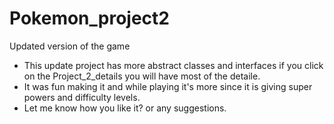 # Pokemon_project2
Updated version of the game

- This update project has more abstract classes and interfaces if you click on the Project_2_details you will have most of the detaile.
- It was fun making it and while playing it's more since it is giving super powers and difficulty levels.
- Let me know how you like it? or any suggestions.
